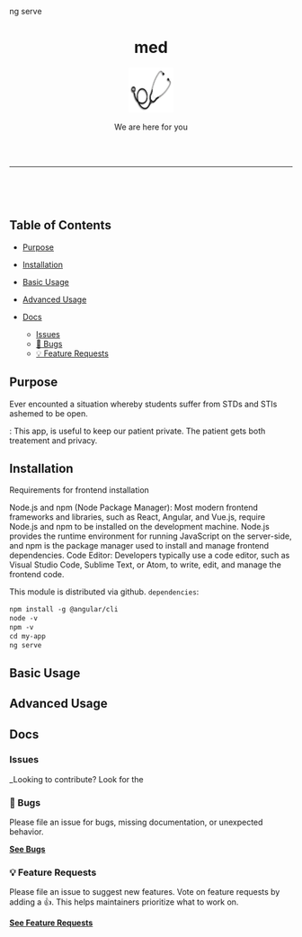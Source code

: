 ng serve
<div align="center">
<h1>med</h1>

<!--[Setho](src/assets/images/setho.jpg){: style = "width="40" height="30"" }-->
<img src="https://github.com/TendekayiZ/MOHCC-Frontend/blob/frontend/src/assets/images/setho.jpg" width="80" height="80" />



<p>We are here for you</p>

<br />



<br />
</div>

<hr />

[![]()]()

<div align="center">
<img/>
    
</div>

> 
>
> 

## Table of Contents

<!-- prettier-ignore-start -->
<!-- START doctoc generated TOC please keep comment here to allow auto update -->
<!-- DON'T EDIT THIS SECTION, INSTEAD RE-RUN doctoc TO UPDATE -->


- [Purpose](#purpose)
- [Installation](#installation)
- [Basic Usage](#basic-usage)
- [Advanced Usage](#advanced-usage)
  

- [Docs](#docs)
  - [Issues](#issues)
  - [🐛 Bugs](#-bugs)
  - [💡 Feature Requests](#-feature-requests)


<!-- END doctoc generated TOC please keep comment here to allow auto update -->
<!-- prettier-ignore-end -->

## Purpose

Ever encounted a situation whereby students suffer from STDs and STIs ashemed to be open.

: This app, is useful to keep our patient private. The patient gets both treatement and privacy.


## Installation
Requirements for frontend installation

Node.js and npm (Node Package Manager): Most modern frontend frameworks and libraries, such as React, Angular, and Vue.js, require Node.js and npm to be installed on the development machine. Node.js provides the runtime environment for running JavaScript on the server-side, and npm is the package manager used to install and manage frontend dependencies.
Code Editor: Developers typically use a code editor, such as Visual Studio Code, Sublime Text, or Atom, to write, edit, and manage the frontend code.

This module is distributed via github. `dependencies`:

```
npm install -g @angular/cli
node -v
npm -v
cd my-app
ng serve
```


## Basic Usage
 


## Advanced Usage



## Docs

### Issues

_Looking to contribute? Look for the 
### 🐛 Bugs

Please file an issue for bugs, missing documentation, or unexpected behavior.

[**See Bugs**]()

### 💡 Feature Requests

Please file an issue to suggest new features. Vote on feature requests by adding
a 👍. This helps maintainers prioritize what to work on.

[**See Feature Requests**]()





